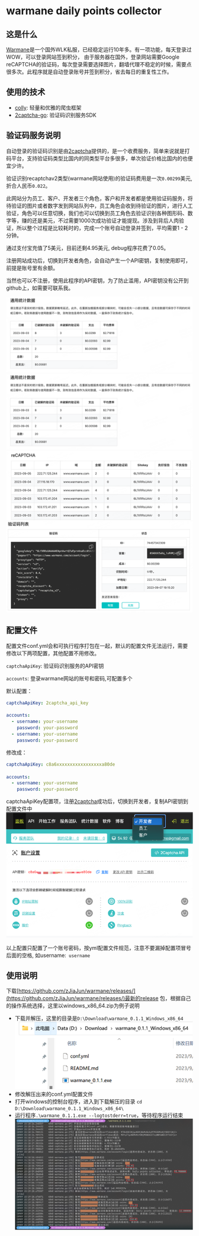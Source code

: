 # warmane daily points collector

## 这是什么
[Warmane](https://www.warmane.com/)是一个国外WLK私服，已经稳定运行10年多。有一项功能，每天登录过WOW，可以登录网站签到积分，
由于服务器在国外，登录网站需要Google reCAPTCHA的验证码，每次登录需要选择图片，翻墙代理不稳定的时候，需要点很多次。此程序就是自动登录账号并签到积分，省去每日的重复性工作。

## 使用的技术
* [colly](https://github.com/gocolly/colly/): 轻量和优雅的爬虫框架
* [2captcha-go](https://github.com/2captcha/2captcha-go): 验证码识别服务SDK

## 验证码服务说明
自动登录的验证码识别是由[2captcha](https://cn.2captcha.com/)提供的，是一个收费服务，简单来说就是打码平台，支持验证码类型比国内的同类型平台多很多，单次验证价格比国内的也便宜少许。

验证识别recaptchav2类型(warmane网站使用)的验证码费用是一次`0.00299`美元, 折合人民币`0.022`。

此网站分为员工、客户、开发者三个角色，客户和开发者都是使用验证码服务，将待验证的图片或者数字发到网站队列中，员工角色会收到待验证的图片，进行人工验证，角色可以任意切换，我们也可以切换到员工角色去验证识别各种图形码、数字等，赚的还是美元，不过需要1000次成功验证才能提现。涉及到背后人肉验证，所以整个过程是比较耗时的，完成一个账号自动登录并签到，平均需要1 - 2分钟。

通过支付宝充值了5美元，目前还剩4.95美元, debug程序花费了0.05。

注册网站成功后，切换到开发者角色，会自动产生一个API密钥，复制使用即可，前提是账号里有余额。

当然也可以不注册，使用此程序的API密钥，为了防止滥用，API密钥没有公开到github上，如需要可联系我。

![screenshot0](screenshot/img1.png "screenshot0")
![screenshot1](screenshot/img1.png "screenshot1")
![screenshot2](screenshot/img2.png "screenshot2")
![screenshot3](screenshot/img3.png "screenshot3")


## 配置文件
配置文件conf.yml会和可执行程序打包在一起，默认的配置文件无法运行，需要修改以下两项配置，其他配置不用修改。

`captchaApiKey`: 验证码识别服务的API密钥

`accounts`: 登录warmane网站的账号和密码,可配置多个

默认配置：
```yaml
captchaApiKey: 2captcha_api_key

accounts:
  - username: your-username
    password: your-password
  - username: your-username
    password: your-password
```
修改成：
```yaml
captchaApiKey: c8a6xxxxxxxxxxxxxxxxxa80de

accounts:
  - username: your-username
    password: your-password
```
captchaApiKey配置项，注册[2captcha](https://cn.2captcha.com/)成功后，切换到开发者，复制API密钥到配置文件中
![screenshot4](screenshot/img4.png "screenshot4")
![screenshot5](screenshot/img5.png "screenshot5")

以上配置只配置了一个账号密码，按yml配置文件规范，注意不要漏掉配置项冒号后面的空格, 如username:` username`

## 使用说明
下载[https://github.com/zJiaJun/warmane/releases/](https://github.com/zJiaJun/warmane/releases/)最新的release
包，根据自己的操作系统选择，这里以windows_x86_64.zip为例子说明
* 下载并解压，这里的目录是`D:\Download\warmane_0.1.1_Windows_x86_64`
![screenshot6](screenshot/img6.png "screenshot6")
* 修改解压出来的conf.yml配置文件
* 打开windows的控制台程序，进入到下载解压的目录 `cd D:\Download\warmane_0.1.1_Windows_x86_64\`
* 运行程序`.\warmane_0.1.1.exe --logtostderr=true`，等待程序运行结束
![screenshot7](screenshot/img7.png "screenshot7")